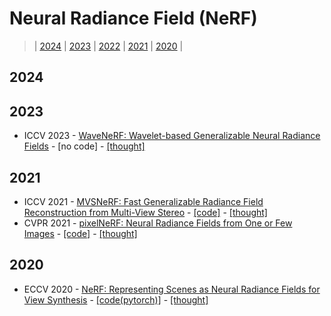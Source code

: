 # Neural Radiance Field (NeRF)

> | [2024](#2024) | [2023](#2023) | [2022](#2022) | [2021](#2021) | [2020](#2020) |
## 2024

## 2023
- ICCV 2023 - [WaveNeRF: Wavelet-based Generalizable Neural Radiance Fields](https://arxiv.org/abs/2308.04826) - [no code] - [[thought]]()

## 2021

- ICCV 2021 - [MVSNeRF: Fast Generalizable Radiance Field Reconstruction from Multi-View Stereo](https://arxiv.org/abs/2103.15595) - [[code]](https://github.com/apchenstu/mvsnerf) - [[thought]]()
- CVPR 2021 - [pixelNeRF: Neural Radiance Fields from One or Few Images](https://arxiv.org/abs/2012.02190) - [[code]](https://github.com/sxyu/pixel-nerf) - [[thought]]()
## 2020
- ECCV 2020 - [NeRF: Representing Scenes as Neural Radiance Fields for View Synthesis](https://arxiv.org/pdf/2003.08934.pdf) - [[code(pytorch)]](https://github.com/yenchenlin/nerf-pytorch) - [[thought]]()
